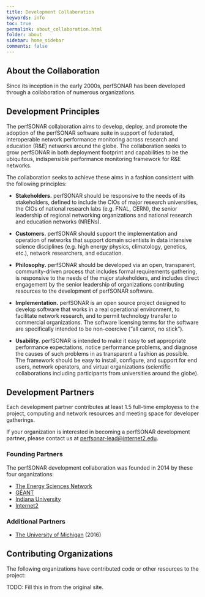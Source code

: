 ```yaml
---
title: Development Collaboration
keywords: info
toc: true
permalink: about_collaboration.html
folder: about
sidebar: home_sidebar
comments: false
---
```



## About the Collaboration

Since its inception in the early 2000s, perfSONAR has been developed
through a collaboration of numerous organizations.


## Development Principles

The perfSONAR collaboration aims to develop, deploy, and promote the
adoption of the perfSONAR software suite in support of federated,
interoperable network performance monitoring across research and
education (R&E) networks around the globe. The collaboration seeks to
grow perfSONAR in both deployment footprint and capabilities to be the
ubiquitous, indispensible performance monitoring framework for R&E
networks.

The collaboration seeks to achieve these aims in a fashion consistent
with the following principles:

 * **Stakeholders.** perfSONAR should be responsive to the needs of
     its stakeholders, defined to include the CIOs of major research
     universities, the CIOs of national research labs (e.g. FNAL,
     CERN), the senior leadership of regional networking organizations
     and national research and education networks (NRENs).

 * **Customers.** perfSONAR should support the implementation and
     operation of networks that support domain scientists in data
     intensive science disciplines (e.g. high energy physics,
     climatology, genetics, etc.), network researchers, and education.

 * **Philosophy.** perfSONAR should be developed via an open,
     transparent, community-driven process that includes formal
     requirements gathering, is responsive to the needs of the major
     stakeholders, and includes direct engagement by the senior
     leadership of organizations contributing resources to the
     development of perfSONAR software.

 * **Implementation.** perfSONAR is an open source project designed to
     develop software that works in a real operational environment, to
     facilitate network research, and to permit technology transfer to
     commercial organizations. The software licensing terms for the
     software are specifically intended to be non-coercive (“all
     carrot, no stick”).

 * **Usability.** perfSONAR is intended to make it easy to set
     appropriate performance expectations, notice performance
     problems, and diagnose the causes of such problems in as
     transparent a fashion as possible. The framework should be easy
     to install, configure, and support for end users, network
     operators, and virtual organizations (scientific collaborations
     including participants from universities around the globe).


## Development Partners

Each development partner contributes at least 1.5 full-time employess
to the project, computing and network resources and meeting space for
developer gatherings.

If your organization is interested in becoming a perfSONAR development
partner, please contact us at
[perfsonar-lead@internet2.edu](mailto:perfsonar-lead@internet2.edu).

### Founding Partners

The perfSONAR development collaboration was founded in 2014 by these
four organizations:

 * [The Energy Sciences Network](https://www.es.net)
 * [G&Eacute;ANT](https://www.geant.net")
 * [Indiana University](https://www.iu.edu)
 * [Internet2](https://www.internet2.edu)

### Additional Partners

 * [The University of Michigan](https://www.umich.edu) (2016)


## Contributing Organizations

The following organizations have contributed code or other resources
to the project:

TODO: Fill this in from the original site.
